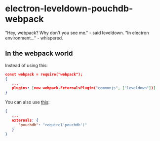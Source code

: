# electron-leveldown-pouchdb-webpack

"Hey, webpack? Why don't you see me." - said leveldown.
"In electron environment..." - whispered.

## In the webpack world

Instead of using this:


```json
const webpack = require("webpack");
{
   ...
   plugins: [new webpack.ExternalsPlugin("commonjs", ["leveldown"])]
}
```

You can also use [this](https://github.com/pouchdb/pouchdb/issues/7807#issuecomment-524543522):

```json
{
   ...
   externals: {
      "pouchdb": "require('pouchdb')"
   }
}
```